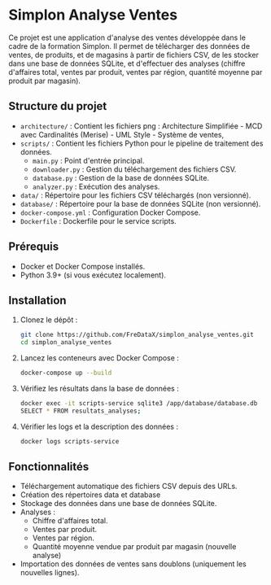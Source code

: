 # Simplon Analyse Ventes

Ce projet est une application d'analyse des ventes développée dans le cadre de la formation Simplon. Il permet de télécharger des données de ventes, de produits, et de magasins à partir de fichiers CSV, de les stocker dans une base de données SQLite, et d'effectuer des analyses (chiffre d'affaires total, ventes par produit, ventes par région, quantité moyenne par produit par magasin).

## Structure du projet

- `architecture/` : Contient les fichiers png : Architecture Simplifiée - MCD avec Cardinalités (Merise) - UML Style - Système de ventes, 
- `scripts/` : Contient les fichiers Python pour le pipeline de traitement des données.
  - `main.py` : Point d'entrée principal.
  - `downloader.py` : Gestion du téléchargement des fichiers CSV.
  - `database.py` : Gestion de la base de données SQLite.
  - `analyzer.py` : Exécution des analyses.
- `data/` : Répertoire pour les fichiers CSV téléchargés (non versionné).
- `database/` : Répertoire pour la base de données SQLite (non versionné).
- `docker-compose.yml` : Configuration Docker Compose.
- `Dockerfile` : Dockerfile pour le service scripts.

## Prérequis

- Docker et Docker Compose installés.
- Python 3.9+ (si vous exécutez localement).

## Installation

1. Clonez le dépôt :
   ```bash
   git clone https://github.com/FreDataX/simplon_analyse_ventes.git
   cd simplon_analyse_ventes

2. Lancez les conteneurs avec Docker Compose : 
   ```bash
   docker-compose up --build

3. Vérifiez les résultats dans la base de données : 
   ```bash
   docker exec -it scripts-service sqlite3 /app/database/database.db
   SELECT * FROM resultats_analyses;
   
4. Vérifier les logs et la description des données : 
   ```bash
   docker logs scripts-service

## Fonctionnalités

- Téléchargement automatique des fichiers CSV depuis des URLs.
- Création des répertoires data et database
- Stockage des données dans une base de données SQLite.
- Analyses :
    - Chiffre d'affaires total.
    - Ventes par produit.
    - Ventes par région.
    - Quantité moyenne vendue par produit par magasin (nouvelle analyse)
- Importation des données de ventes sans doublons (uniquement les nouvelles lignes).